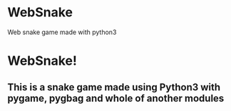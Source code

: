 # WebSnake
Web snake game made with python3

<h1>WebSnake!</h1>
<h2>This is a snake game made using Python3 with pygame, pygbag and whole of another modules</h2>
